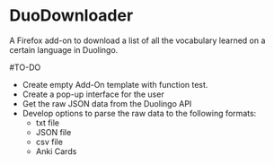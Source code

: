 # DuoDownloader
A Firefox add-on to download a list of all the vocabulary learned on a certain language in Duolingo.

#TO-DO
- Create empty Add-On template with function test.
- Create a pop-up interface for the user
- Get the raw JSON data from the Duolingo API
- Develop options to parse the raw data to the following formats:
  - txt file
  - JSON file
  - csv file
  - Anki Cards 
